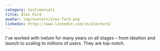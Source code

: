 ```yaml
---
category: testimonials
title: Alex Ford
avatar: img/avatars/alex-ford.png
linkedin: https://www.linkedin.com/in/alexford/
---
```

I've worked with ivelum for many years on all stages – from ideation and launch
to scaling to millions of users. They are top-notch.
